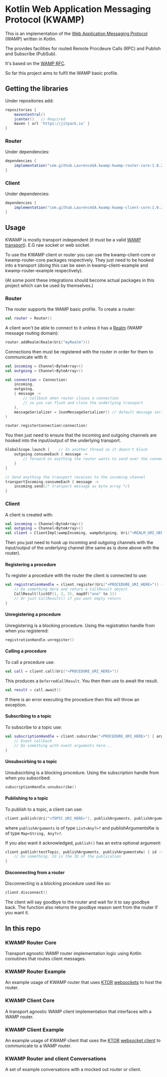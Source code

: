 # Kotlin Web Application Messaging Protocol (KWAMP)
This is an implementation of the [Web Application Messaging Protocol](https://wamp-proto.org/) (WAMP) written in Kotlin.

The provides facilities for routed Remote Procdeure Calls (RPC) and Publish and Subscribe (PubSub). 

It's based on the [WAMP RFC](https://wamp-proto.org/_static/wamp_latest.html).

So far this project aims to fulfil the WAMP basic profile.

## Getting the libraries
Under repositories add:
```groovy
repositories {
    mavenCentral()
    jcenter()   // Required
    maven { url 'https://jitpack.io' }
}
```

### Router
Under dependencies:
```groovy
dependencies {
    implementation("com.github.LaurenceGA.kwamp:kwamp-router-core:1.0.2")
}
```

### Client
Under dependencies:
```groovy
dependencies {
    implementation("com.github.LaurenceGA.kwamp:kwamp-client-core:1.0.2")
}
```

## Usage
KWAMP is mostly transport independent (it must be a valid [WAMP transport](https://wamp-proto.org/_static/wamp_latest.html#transports)). E.G raw socket or web socket.

To use the KWAMP client or router you can use the kwamp-client-core or kwamp-router-core packages respectively.
They just need to be hooked into a transport (doing this can be seen in kwamp-client-example and kwamp-router-example respectively).

(At some point these integrations should become actual packages in this project which can be used by themselves.)

### Router
The router supports the WAMP basic profile.
To create a router:
```kotlin
val router = Router()
```

A client won't be able to connect to it unless it has a [Realm](https://wamp-proto.org/_static/wamp_latest.html#realms-sessions-and-transports) (WAMP message routing domain):
```kotlin
router.addRealm(Realm(Uri("myRealm")))
```

Connections then must be registered with the router in order for them to communicate with it:
```kotlin
val incoming = Channel<ByteArray>()
val outgoing = Channel<ByteArray>()

val connection = Connection(
    incoming,
    outgoing,
    { message ->
        // callback when router closes a connection
        // so you can flush and close the underlying transport
    },
    messageSerializer = JsonMessageSerializer() // default message serializer
)

router.registerConnection(connection)
```

You then just need to ensure that the incoming and outgoing channels are hooked into the input/output of the underlying transport.
```kotlin
GlobalScope.launch {    // In another thread so it doesn't block
    outgoing.consumeEach { message ->
        // forward on anything the router wants to send over the connection to the transport here
    }
}

// Send anything the transport receives to the incoming channel
transportIncoming.consumeEach { message ->
    incoming.send(/* transport message as byte array */)
}
```

### Client
A client is created with:
```kotlin
val incoming = Channel<ByteArray>()
val outgoing = Channel<ByteArray>()
val client = ClientImpl(wampIncoming, wampOutgoing, Uri("<REALM_URI_HERE>"))
```

Then you just need to hook up incoming and outgoing channels with the input/output of the underlying channel (the same as is done above with the router).

#### Registering a procedure
To register a procedure with the router the client is connected to use:
```kotlin
val registrationHandle = client.register(Uri("<PROCEDURE_URI_HERE>")) { arguments, argumentsKw ->
    // Do something here and return a CallResult object
    CallResult(listOf(1, 2, 3), mapOf("one" to 1))
    // Or just CallResult() if you want empty return
}
```

#### Unregistering a procedure
Unregistering is a blocking procedure. Using the registration handle from when you registered:
```kotlin
registrationHandle.unregister()
```

#### Calling a procedure
To call a procedure use:
```kotlin
val call = client.call(Uri("<PROCEDURE_URI_HERE>"))
```

This produces a `DeferredCallResult`.
You then then use to await the result.
```kotlin
val result = call.await()
```

If there is an error executing the procedure then this will throw an exception.

#### Subscribing to a topic
To subscribe to a topic use:
```kotlin
val subscriptionHandle = client.subscribe("<PROCEDURE_URI_HERE>") { arguments, argumentsKw ->
    // Event callback
    // Do something with event arguments here...
}
```

#### Unsubscirbing to a topic
Unsubscirbing is a blocking procedure. Using the subscription handle from when you subscribed:
```kotlin
subscriptionHandle.unsubscribe()
```

#### Publishing to a topic
To publish to a topic, a client can use:
```kotlin
client.publish(Uri("<TOPIC_URI_HERE>"), publishArguments, publishArgumentsKw)
```
where `publishArguments` is of type `List<Any?>?` and publishArgumentsKw is of type `Map<String, Any?>?`.

If you also want it acknowledged, `publish()` has an extra optional argument:
```kotlin
client.publish(testTopic, publishArguments, publishArgumentsKw) { id ->
    // Do something. Id is the ID of the publication
}
```

#### Disconnecting from a router
Disconnecting is a blocking procedure used like so:
```kotlin
client.disconnect()
```
The client will say goodbye to the router and wait for it to say goodbye back.
The function also returns the goodbye reason sent from the router if you want it.

## In this repo
### KWAMP Router Core
Transport agnostic WAMP router implementation logic using Kotlin coroutines that routes client messages.

### KWAMP Router Example
An example usage of KWAMP router that uses [KTOR](https://ktor.io/) [websockets](https://ktor.io/servers/features/websockets.html) to host the router.

### KWAMP Client Core
A transport agnostic WAMP client implementation that interfaces with a WAMP router.

### KWAMP Client Example
An example usage of KWAMP client that uses the [KTOR](https://ktor.io/) [websocket client](https://ktor.io/clients/websockets.html) to communicate to a WAMP router.

### KWAMP Router and client Conversations
A set of example conversations with a mocked out router or client.
